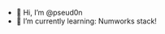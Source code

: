 - 👋 Hi, I’m @pseud0n
- 🌱 I’m currently learning: Numworks stack!

<!---
pseud0n/pseud0n is a ✨ special ✨ repository because its `README.md` (this file) appears on your GitHub profile.
You can click the Preview link to take a look at your changes.
--->
